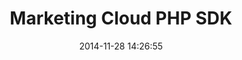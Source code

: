 ---
layout: post
title:  "Marketing Cloud PHP SDK"
date:   2014-11-28 14:26:55
tags: [PHP, SDK]
full_name: adobe-marketing-cloud/marketing-cloud-php-sdk
---